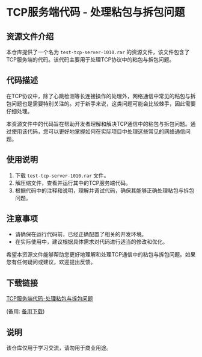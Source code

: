 # TCP服务端代码 - 处理粘包与拆包问题

## 资源文件介绍

本仓库提供了一个名为 `test-tcp-server-1010.rar` 的资源文件，该文件包含了TCP服务端的代码。该代码主要用于处理TCP协议中的粘包与拆包问题。

## 代码描述

在TCP协议中，除了心跳检测等长连接操作的处理外，网络通信中常见的粘包与拆包问题也是需要特别关注的。对于新手来说，这类问题可能会比较棘手，因此需要仔细处理。

本资源文件中的代码旨在帮助开发者理解和解决TCP通信中的粘包与拆包问题。通过使用该代码，您可以更好地掌握如何在实际项目中处理这些常见的网络通信问题。

## 使用说明

1. 下载 `test-tcp-server-1010.rar` 文件。
2. 解压缩文件，查看并运行其中的TCP服务端代码。
3. 根据代码中的注释和说明，理解并调试代码，确保其能够正确处理粘包与拆包问题。

## 注意事项

- 请确保在运行代码前，已经正确配置了相关的开发环境。
- 在实际使用中，建议根据具体需求对代码进行适当的修改和优化。

希望本资源文件能够帮助您更好地理解和处理TCP通信中的粘包与拆包问题。如果您有任何疑问或建议，欢迎提出反馈。

## 下载链接
[TCP服务端代码-处理粘包与拆包问题](https://pan.quark.cn/s/514e15236abe) 

(备用: [备用下载](https://pan.baidu.com/s/1A8XiqURH1Nu9Hs6r2fHeGg?pwd=1234))

## 说明

该仓库仅用于学习交流，请勿用于商业用途。

